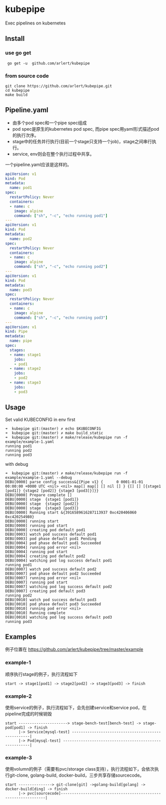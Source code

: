 # kubepipe
Exec pipelines on kubernetes

## Install
### use go get 

```
 go get -u  github.com/arlert/kubepipe
```

### from source code

```
git clone https://github.com/arlert/kubepipe.git
cd kubepipe 
make build
```

## Pipeline.yaml
- 由多个pod spec和一个pipe spec组成
- pod spec是原生的kubernetes pod spec, 而pipe spec用yaml形式描述pod的执行次序。
- stage中的任务并行执行(目前一个stage只支持一个job)，stage之间串行执行。
- service, env则会在整个执行过程中共享。

一个pipeline.yaml应该是这样的。

```yaml
apiVersion: v1
kind: Pod
metadata:
  name: pod1
spec:
  restartPolicy: Never
  containers:
  - name: c
    image: alpine
    command: ["sh", "-c", "echo running pod1"]
---
apiVersion: v1
kind: Pod
metadata:
  name: pod2
spec:
  restartPolicy: Never
  containers:
  - name: c
    image: alpine
    command: ["sh", "-c", "echo running pod2"]
---
apiVersion: v1
kind: Pod
metadata:
  name: pod3
spec:
  restartPolicy: Never
  containers:
  - name: c
    image: alpine
    command: ["sh", "-c", "echo running pod3"]
---
apiVersion: v1
kind: Pipe
metadata:
  name: pipe
spec:
  stages:
  - name: stage1
    jobs: 
    - pod1
  - name: stage2
    jobs: 
    - pod2
  - name: stage3
    jobs: 
    - pod3

```

## Usage

Set valid KUBECONFIG in env first

```
➜  kubepipe git:(master) ✗ echo $KUBECONFIG
➜  kubepipe git:(master) ✗ make build_static
➜  kubepipe git:(master) ✗ make/release/kubepipe run -f example/example-1.yaml
running pod1
running pod2
running pod3
```

with debug

```
➜  kubepipe git:(master) ✗ make/release/kubepipe run -f example/example-1.yaml --debug
DEBU[0000] parse config success&{{Pipe v1} {      0 0001-01-01 00:00:00 +0000 UTC <nil> <nil> map[] map[] [] nil [] } {[] [] [{stage1 [pod1]} {stage2 [pod2]} {stage3 [pod3]}]}}
DEBU[0000] Prepare complete []
DEBU[0000] stage  {stage1 [pod1]}
DEBU[0000] stage  {stage2 [pod2]}
DEBU[0000] stage  {stage3 [pod3]}
DEBU[0000] Running start &{3916589616287113937 0xc420406060 0xc420254980}
DEBU[0000] running start
DEBU[0000] running pod start
DEBU[0000] creating pod default pod1
DEBU[0003] watch pod success default pod1
DEBU[0003] pod phase default pod1 Pending
DEBU[0004] pod phase default pod1 Succeeded
DEBU[0004] running pod error <nil>
DEBU[0004] running pod start
DEBU[0004] creating pod default pod2
DEBU[0004] watching pod log success default pod1
running pod1
DEBU[0007] watch pod success default pod2
DEBU[0007] pod phase default pod2 Succeeded
DEBU[0007] running pod error <nil>
DEBU[0007] running pod start
DEBU[0007] watching pod log success default pod2
DEBU[0007] creating pod default pod3
running pod2
DEBU[0010] watch pod success default pod3
DEBU[0010] pod phase default pod3 Succeeded
DEBU[0010] running pod error <nil>
DEBU[0010] Running complete
DEBU[0010] watching pod log success default pod3
running pod3
```

## Examples

例子位置在 https://github.com/arlert/kubepipe/tree/master/example

### example-1
顺序执行stage的例子，执行流程如下

```
start -> stage1[pod1] -> stage2[pod2] -> stage3[pod3] -> finish
```

### example-2
使用service的例子，执行流程如下，会先创建service和service pod，在pipeline完成的时候销毁

```
start ----------------------> stage-bench-test[bench-test] -> stage-pod[pod1] -> finish
      |-> Service[mysql-test] ---------------------------------------------------|
      |-> Pod[mysql-test] -------------------------------------------------------|
```

### example-3
使用volumn的例子（需要有pvc/storage class支持），执行流程如下，会依次执行git-clone, golang-build, docker-build，三步共享存储sourcecode。

```
start ---------------> git-clone[git] ->golang-build[golang] -> docker-build[ding] -> finish
      |-> pvc[sourcecode]---------------------------------------------------------------|
```
